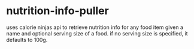 # nutrition-info-puller
uses calorie ninjas api to retrieve nutrition info for any food item given a name and optional serving size of a food. if no serving size is specified, it defaults to 100g.
